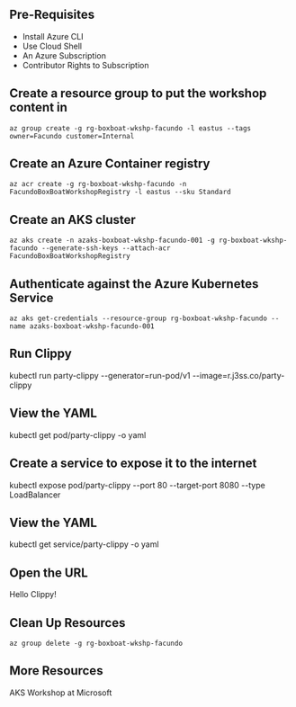 ## Pre-Requisites
- Install Azure CLI
- Use Cloud Shell
- An Azure Subscription
- Contributor Rights to Subscription

## Create a resource group to put the workshop content in

```
az group create -g rg-boxboat-wkshp-facundo -l eastus --tags owner=Facundo customer=Internal
```

## Create an Azure Container registry

```
az acr create -g rg-boxboat-wkshp-facundo -n FacundoBoxBoatWorkshopRegistry -l eastus --sku Standard
```

## Create an AKS cluster

```
az aks create -n azaks-boxboat-wkshp-facundo-001 -g rg-boxboat-wkshp-facundo --generate-ssh-keys --attach-acr FacundoBoxBoatWorkshopRegistry
```

## Authenticate against the Azure Kubernetes Service
```
az aks get-credentials --resource-group rg-boxboat-wkshp-facundo --name azaks-boxboat-wkshp-facundo-001
```

## Run Clippy

kubectl run party-clippy --generator=run-pod/v1 --image=r.j3ss.co/party-clippy

## View the YAML

kubectl get pod/party-clippy -o yaml

## Create a service to expose it to the internet

kubectl expose pod/party-clippy --port 80 --target-port 8080 --type LoadBalancer

## View the YAML

kubectl get service/party-clippy -o yaml

## Open the URL

Hello Clippy!


## Clean Up Resources

```
az group delete -g rg-boxboat-wkshp-facundo
```

## More Resources

AKS Workshop at Microsoft